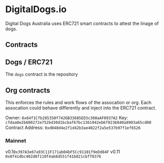 # DigitalDogs.io
Digital Dogs Australia uses ERC721 smart contracts to attest the linage of dogs.

## Contracts

## Dogs / ERC721

The `dogs` contract is the repository 

## Org contracts

This enforces the rules and work flows of the assocation or org.  Each assocation could behave differently and inject into the ERC721 contract.

Owner: `0x64f1Cfb285350f7426B33685ED3c300aAF0937A2`
Key: `cfdaa0e2b600272e752bd30d1bcbaf67bc1361942eb6f0236840a8903a65cd00`
Contract Address: `0xd048d4e2f1d42b3ae4022f2a5e537b97f1ef6526`

### Mainnet 
v0.1`0x397A3e67a93C11F171ab04bF5Cc91101f9eDd84F`
v0.11 `0x8f41dbc402d8f110f4ab8d551f41b821cbff0376`